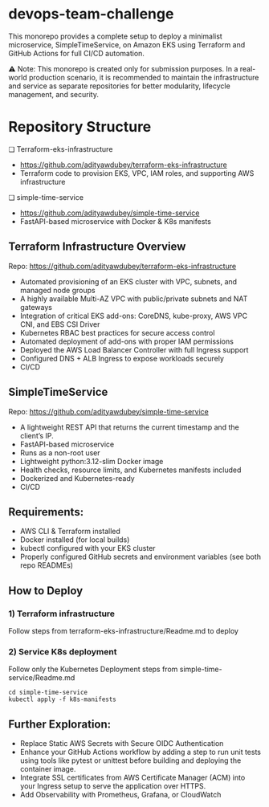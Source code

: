 # devops-team-challenge

This monorepo provides a complete setup to deploy a minimalist microservice, SimpleTimeService, on Amazon EKS using Terraform and GitHub Actions for full CI/CD automation.

⚠️ Note: This monorepo is created only for submission purposes. In a real-world production scenario, it is recommended to maintain the infrastructure and service as separate repositories for better modularity, lifecycle management, and security.

# Repository Structure

❏ Terraform-eks-infrastructure 
- https://github.com/adityawdubey/terraform-eks-infrastructure
- Terraform code to provision EKS, VPC, IAM roles, and supporting AWS infrastructure

❏ simple-time-service 
- https://github.com/adityawdubey/simple-time-service
- FastAPI-based microservice with Docker & K8s manifests


## Terraform Infrastructure Overview 
Repo: https://github.com/adityawdubey/terraform-eks-infrastructure

- Automated provisioning of an EKS cluster with VPC, subnets, and managed node groups
- A highly available Multi-AZ VPC with public/private subnets and NAT gateways
- Integration of critical EKS add-ons: CoreDNS, kube-proxy, AWS VPC CNI, and EBS CSI Driver
- Kubernetes RBAC best practices for secure access control
- Automated deployment of add-ons with proper IAM permissions
- Deployed the AWS Load Balancer Controller with full Ingress support
- Configured DNS + ALB Ingress to expose workloads securely
- CI/CD 

## SimpleTimeService 
Repo: https://github.com/adityawdubey/simple-time-service

- A lightweight REST API that returns the current timestamp and the client’s IP.
- FastAPI-based microservice
- Runs as a non-root user
- Lightweight python:3.12-slim Docker image
- Health checks, resource limits, and Kubernetes manifests included
- Dockerized and Kubernetes-ready
- CI/CD 

## Requirements: 

- AWS CLI & Terraform installed
- Docker installed (for local builds)
- kubectl configured with your EKS cluster
- Properly configured GitHub secrets and environment variables (see both repo READMEs)

## How to Deploy

### 1) Terraform infrastructure
Follow steps from terraform-eks-infrastructure/Readme.md to deploy 

### 2) Service K8s deployment
Follow only the Kubernetes Deployment steps from simple-time-service/Readme.md

```
cd simple-time-service
kubectl apply -f k8s-manifests
```


## Further Exploration: 

- Replace Static AWS Secrets with Secure OIDC Authentication
- Enhance your GitHub Actions workflow by adding a step to run unit tests using tools like pytest or unittest before building and deploying the container image.
- Integrate SSL certificates from AWS Certificate Manager (ACM) into your Ingress setup to serve the application over HTTPS. 
- Add Observability with Prometheus, Grafana, or CloudWatch
